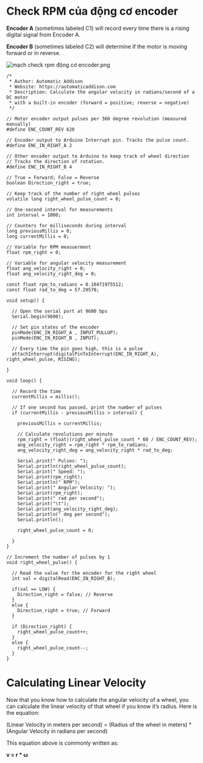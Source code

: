 # Check RPM của động cơ encoder

**Encoder A** (sometimes labeled C1) will record every time there is a rising digital signal from Encoder A.

**Encoder B** (sometimes labeled C2) will determine if the motor is moving forward or in reverse.

![mạch check rpm động cơ encoder.png](/Check_RPM/mch_check_rpm_ng_c_encoder.png)

```arduino
/*
 * Author: Automatic Addison
 * Website: https://automaticaddison.com
 * Description: Calculate the angular velocity in radians/second of a DC motor
 * with a built-in encoder (forward = positive; reverse = negative) 
 */
 
// Motor encoder output pulses per 360 degree revolution (measured manually)
#define ENC_COUNT_REV 620
 
// Encoder output to Arduino Interrupt pin. Tracks the pulse count.
#define ENC_IN_RIGHT_A 2
 
// Other encoder output to Arduino to keep track of wheel direction
// Tracks the direction of rotation.
#define ENC_IN_RIGHT_B 4
 
// True = Forward; False = Reverse
boolean Direction_right = true;
 
// Keep track of the number of right wheel pulses
volatile long right_wheel_pulse_count = 0;
 
// One-second interval for measurements
int interval = 1000;
  
// Counters for milliseconds during interval
long previousMillis = 0;
long currentMillis = 0;
 
// Variable for RPM measuerment
float rpm_right = 0;
 
// Variable for angular velocity measurement
float ang_velocity_right = 0;
float ang_velocity_right_deg = 0;
 
const float rpm_to_radians = 0.10471975512;
const float rad_to_deg = 57.29578;
 
void setup() {
 
  // Open the serial port at 9600 bps
  Serial.begin(9600); 
 
  // Set pin states of the encoder
  pinMode(ENC_IN_RIGHT_A , INPUT_PULLUP);
  pinMode(ENC_IN_RIGHT_B , INPUT);
 
  // Every time the pin goes high, this is a pulse
  attachInterrupt(digitalPinToInterrupt(ENC_IN_RIGHT_A), right_wheel_pulse, RISING);
   
}
 
void loop() {
 
  // Record the time
  currentMillis = millis();
 
  // If one second has passed, print the number of pulses
  if (currentMillis - previousMillis > interval) {
 
    previousMillis = currentMillis;
 
    // Calculate revolutions per minute
    rpm_right = (float)(right_wheel_pulse_count * 60 / ENC_COUNT_REV);
    ang_velocity_right = rpm_right * rpm_to_radians;   
    ang_velocity_right_deg = ang_velocity_right * rad_to_deg;
     
    Serial.print(" Pulses: ");
    Serial.println(right_wheel_pulse_count);
    Serial.print(" Speed: ");
    Serial.print(rpm_right);
    Serial.println(" RPM");
    Serial.print(" Angular Velocity: ");
    Serial.print(rpm_right);
    Serial.print(" rad per second");
    Serial.print("\t");
    Serial.print(ang_velocity_right_deg);
    Serial.println(" deg per second");
    Serial.println();
 
    right_wheel_pulse_count = 0;
   
  }
}
 
// Increment the number of pulses by 1
void right_wheel_pulse() {
   
  // Read the value for the encoder for the right wheel
  int val = digitalRead(ENC_IN_RIGHT_B);
 
  if(val == LOW) {
    Direction_right = false; // Reverse
  }
  else {
    Direction_right = true; // Forward
  }
   
  if (Direction_right) {
    right_wheel_pulse_count++;
  }
  else {
    right_wheel_pulse_count--;
  }
}
```

# **Calculating Linear Velocity**

Now that you know how to calculate the angular velocity of a wheel, you can calculate the linear velocity of that wheel if you know it’s radius. Here is the equation:

(Linear Velocity in meters per second) = (Radius of the wheel in meters) * (Angular Velocity in radians per second)

This equation above is commonly written as:

**v = r * ω**